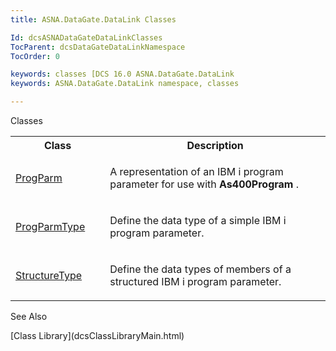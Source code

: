 ```yaml
---
title: ASNA.DataGate.DataLink Classes

Id: dcsASNADataGateDataLinkClasses
TocParent: dcsDataGateDataLinkNamespace
TocOrder: 0

keywords: classes [DCS 16.0 ASNA.DataGate.DataLink
keywords: ASNA.DataGate.DataLink namespace, classes

---
```


Classes

<table class="dtTABLE" id="Table2" x-use-null-cells="x-use-null-cells" style="border-spacing: 0px;     x-cell-content-align: Top" cellspacing="0">
          <colgroup span="1">
            <col span="1" style="WIDTH: 30%" />
            <col span="1" style="WIDTH: 70%" />
          </colgroup>
          <tr>
            <th colspan="1" rowspan="1">
							Class</th>
            <th colspan="1" rowspan="1">
							Description</th>
          </tr>
          <tr>
            <td colspan="1" rowspan="1">

[ProgParm](dcsProgParmClass.html) 
</td>
            <td colspan="1" rowspan="1">

A representation of an IBM i program parameter for use with **As400Program** .
</td>
          </tr>
          <tr>
            <td colspan="1" rowspan="1">

[ProgParmType](dcsProgParmTypeClass.html) 
</td>
            <td colspan="1" rowspan="1">

Define the data type of a simple IBM i program parameter.
</td>
          </tr>
          <tr>
            <td colspan="1" rowspan="1">

[StructureType](dcsStructureTypeClass.html) 
</td>
            <td colspan="1" rowspan="1">

Define the data types of members of a structured IBM i program parameter.
</td>
          </tr>
</table>

See Also

<dl />
      [Class Library](dcsClassLibraryMain.html)

